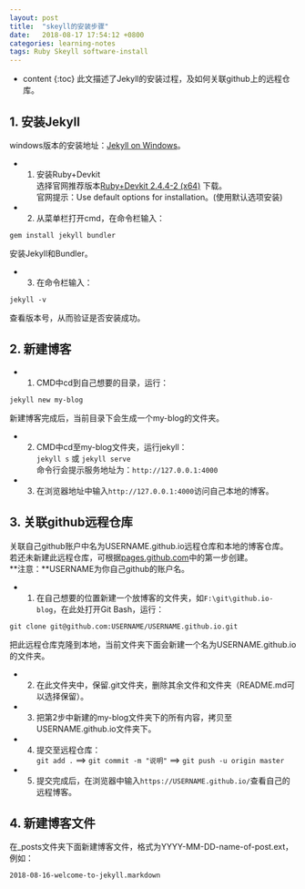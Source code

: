 ```yaml
---
layout: post
title:  "skeyll的安装步骤"
date:   2018-08-17 17:54:12 +0800
categories: learning-notes
tags: Ruby Skeyll software-install
---
```

* content
{:toc}
此文描述了Jekyll的安装过程，及如何关联github上的远程仓库。
## 1. 安装Jekyll
windows版本的安装地址：[Jekyll on Windows](https://jekyllrb.com/docs/windows/)。
+ 1) 安装Ruby+Devkit<br>
选择官网推荐版本[Ruby+Devkit 2.4.4-2 (x64)](https://www.ruby-lang.org/en/downloads/) 下载。<br>
官网提示：Use default options for installation。(使用默认选项安装)
+ 2) 从菜单栏打开cmd，在命令栏输入：
```
gem install jekyll bundler
```
安装Jekyll和Bundler。
+ 3) 在命令栏输入：
```
jekyll -v
```
查看版本号，从而验证是否安装成功。
## 2. 新建博客
+ 1) CMD中cd到自己想要的目录，运行：
```
jekyll new my-blog
```
新建博客完成后，当前目录下会生成一个my-blog的文件夹。
+ 2) CMD中cd至my-blog文件夹，运行jekyll：<br>
`jekyll s`  或  `jekyll serve`<br>
命令行会提示服务地址为：`http://127.0.0.1:4000`
+ 3) 在浏览器地址中输入`http://127.0.0.1:4000`访问自己本地的博客。
## 3. 关联github远程仓库
关联自己github账户中名为USERNAME.github.io远程仓库和本地的博客仓库。<br>
若还未新建此远程仓库，可根据[pages.github.com](https://pages.github.com/)中的第一步创建。<br>
**注意：**USERNAME为你自己github的账户名。
+ 1) 在自己想要的位置新建一个放博客的文件夹，如`F:\git\github.io-blog`，在此处打开Git Bash，运行：
```
git clone git@github.com:USERNAME/USERNAME.github.io.git
```
把此远程仓库克隆到本地，当前文件夹下面会新建一个名为USERNAME.github.io的文件夹。
+ 2) 在此文件夹中，保留.git文件夹，删除其余文件和文件夹（README.md可以选择保留）。
+ 3) 把第2步中新建的my-blog文件夹下的所有内容，拷贝至USERNAME.github.io文件夹下。
+ 4) 提交至远程仓库：<br>
`git add .` ==> `git commit -m "说明"` ==> `git push -u origin master`
+ 5) 提交完成后，在浏览器中输入`https://USERNAME.github.io/`查看自己的远程博客。
## 4. 新建博客文件
在_posts文件夹下面新建博客文件，格式为YYYY-MM-DD-name-of-post.ext，例如：
```
2018-08-16-welcome-to-jekyll.markdown
```